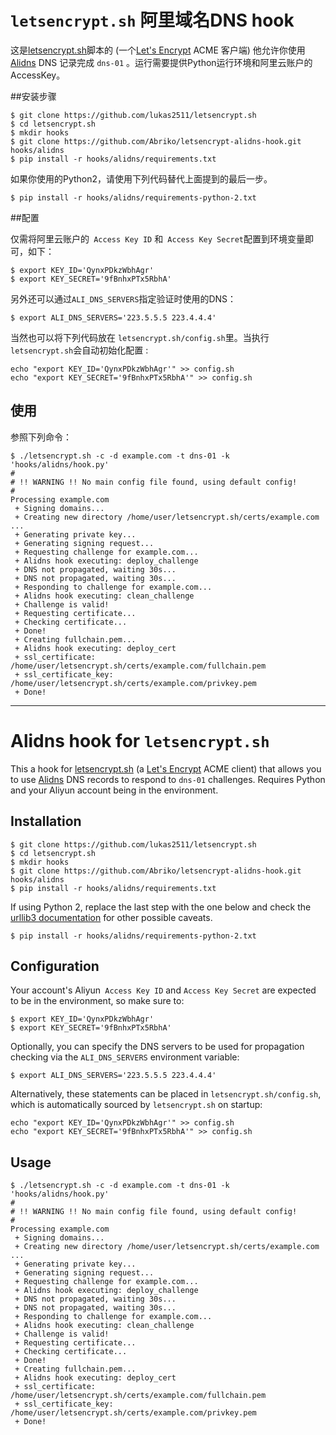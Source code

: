 # `letsencrypt.sh` 阿里域名DNS hook
这是[letsencrypt.sh](https://github.com/lukas2511/letsencrypt.sh)脚本的 (一个[Let's Encrypt](https://letsencrypt.org/) ACME 客户端) 他允许你使用 [Alidns](http://netcn.console.aliyun.com/core/domain/tclist/) DNS 记录完成  `dns-01` 。运行需要提供Python运行环境和阿里云账户的AccessKey。

##安装步骤
```
$ git clone https://github.com/lukas2511/letsencrypt.sh
$ cd letsencrypt.sh
$ mkdir hooks
$ git clone https://github.com/Abriko/letsencrypt-alidns-hook.git hooks/alidns
$ pip install -r hooks/alidns/requirements.txt
```
如果你使用的Python2，请使用下列代码替代上面提到的最后一步。

```
$ pip install -r hooks/alidns/requirements-python-2.txt
```

##配置

仅需将阿里云账户的` Access Key ID` 和` Access Key Secret`配置到环境变量即可，如下：
```
$ export KEY_ID='QynxPDkzWbhAgr'
$ export KEY_SECRET='9fBnhxPTx5RbhA'
```

另外还可以通过`ALI_DNS_SERVERS`指定验证时使用的DNS：
```
$ export ALI_DNS_SERVERS='223.5.5.5 223.4.4.4'
```

当然也可以将下列代码放在 `letsencrypt.sh/config.sh`里。当执行 `letsencrypt.sh`会自动初始化配置 :

```
echo "export KEY_ID='QynxPDkzWbhAgr'" >> config.sh
echo "export KEY_SECRET='9fBnhxPTx5RbhA'" >> config.sh
```

## 使用

参照下列命令：
```
$ ./letsencrypt.sh -c -d example.com -t dns-01 -k 'hooks/alidns/hook.py'
#
# !! WARNING !! No main config file found, using default config!
#
Processing example.com
 + Signing domains...
 + Creating new directory /home/user/letsencrypt.sh/certs/example.com ...
 + Generating private key...
 + Generating signing request...
 + Requesting challenge for example.com...
 + Alidns hook executing: deploy_challenge
 + DNS not propagated, waiting 30s...
 + DNS not propagated, waiting 30s...
 + Responding to challenge for example.com...
 + Alidns hook executing: clean_challenge
 + Challenge is valid!
 + Requesting certificate...
 + Checking certificate...
 + Done!
 + Creating fullchain.pem...
 + Alidns hook executing: deploy_cert
 + ssl_certificate: /home/user/letsencrypt.sh/certs/example.com/fullchain.pem
 + ssl_certificate_key: /home/user/letsencrypt.sh/certs/example.com/privkey.pem
 + Done!
```

------
# Alidns  hook for `letsencrypt.sh`

This a hook for [letsencrypt.sh](https://github.com/lukas2511/letsencrypt.sh) (a [Let's Encrypt](https://letsencrypt.org/) ACME client) that allows you to use [Alidns](http://netcn.console.aliyun.com/core/domain/tclist/) DNS records to respond to `dns-01` challenges. Requires Python and your Aliyun account being in the environment.

## Installation

```
$ git clone https://github.com/lukas2511/letsencrypt.sh
$ cd letsencrypt.sh
$ mkdir hooks
$ git clone https://github.com/Abriko/letsencrypt-alidns-hook.git hooks/alidns
$ pip install -r hooks/alidns/requirements.txt
```
If using Python 2, replace the last step with the one below and check the [urllib3 documentation](http://urllib3.readthedocs.org/en/latest/security.html#installing-urllib3-with-sni-support-and-certificates) for other possible caveats.

```
$ pip install -r hooks/alidns/requirements-python-2.txt
```



## Configuration

Your account's Aliyun` Access Key ID` and `Access Key Secret` are expected to be in the environment, so make sure to:


```
$ export KEY_ID='QynxPDkzWbhAgr'
$ export KEY_SECRET='9fBnhxPTx5RbhA'
```

Optionally, you can specify the DNS servers to be used for propagation checking via the `ALI_DNS_SERVERS` environment variable:

```
$ export ALI_DNS_SERVERS='223.5.5.5 223.4.4.4'
```

Alternatively, these statements can be placed in `letsencrypt.sh/config.sh`, which is automatically sourced by `letsencrypt.sh` on startup:

```
echo "export KEY_ID='QynxPDkzWbhAgr'" >> config.sh
echo "export KEY_SECRET='9fBnhxPTx5RbhA'" >> config.sh
```




## Usage

```
$ ./letsencrypt.sh -c -d example.com -t dns-01 -k 'hooks/alidns/hook.py'
#
# !! WARNING !! No main config file found, using default config!
#
Processing example.com
 + Signing domains...
 + Creating new directory /home/user/letsencrypt.sh/certs/example.com ...
 + Generating private key...
 + Generating signing request...
 + Requesting challenge for example.com...
 + Alidns hook executing: deploy_challenge
 + DNS not propagated, waiting 30s...
 + DNS not propagated, waiting 30s...
 + Responding to challenge for example.com...
 + Alidns hook executing: clean_challenge
 + Challenge is valid!
 + Requesting certificate...
 + Checking certificate...
 + Done!
 + Creating fullchain.pem...
 + Alidns hook executing: deploy_cert
 + ssl_certificate: /home/user/letsencrypt.sh/certs/example.com/fullchain.pem
 + ssl_certificate_key: /home/user/letsencrypt.sh/certs/example.com/privkey.pem
 + Done!
```